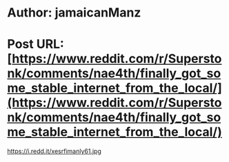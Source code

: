 # Author: jamaicanManz
# Post URL: [https://www.reddit.com/r/Superstonk/comments/nae4th/finally_got_some_stable_internet_from_the_local/](https://www.reddit.com/r/Superstonk/comments/nae4th/finally_got_some_stable_internet_from_the_local/)


https://i.redd.it/xesrfimanly61.jpg